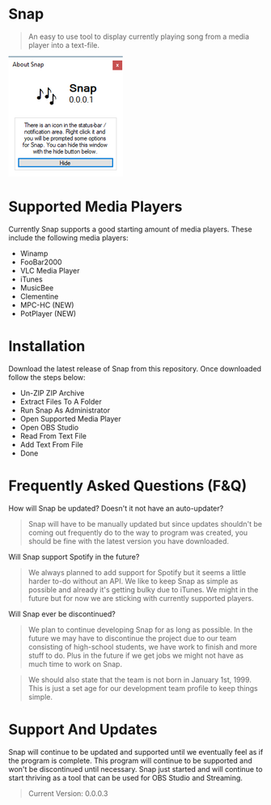 # Snap
> An easy to use tool to display currently playing song from a media player into a text-file.

<img src="https://raw.githubusercontent.com/SnappyTeam/Snap/main/Display%20Program.png">

# Supported Media Players
Currently Snap supports a good starting amount of media players. These include the following media players:

- Winamp
- FooBar2000
- VLC Media Player
- iTunes
- MusicBee
- Clementine
- MPC-HC (NEW)
- PotPlayer (NEW)

# Installation
Download the latest release of Snap from this repository. Once downloaded follow the steps below:

- Un-ZIP ZIP Archive
- Extract Files To A Folder
- Run Snap As Administrator
- Open Supported Media Player
- Open OBS Studio
- Read From Text File
- Add Text From File
- Done

# Frequently Asked Questions (F&Q)
How will Snap be updated? Doesn't it not have an auto-updater?
> Snap will have to be manually updated but since updates shouldn't be coming out frequently do to the way to program was created, you should be fine with the latest version you have downloaded.

Will Snap support Spotify in the future?
> We always planned to add support for Spotify but it seems a little harder to-do without an API. We like to keep Snap as simple as possible and already it's getting bulky due to iTunes. We might in the future but for now we are sticking with currently supported players.

Will Snap ever be discontinued?
> We plan to continue developing Snap for as long as possible. In the future we may have to discontinue the project due to our team consisting of high-school students, we have work to finish and more stuff to do. Plus in the future if we get jobs we might not have as much time to work on Snap.

> We should also state that the team is not born in January 1st, 1999. This is just a set age for our development team profile to keep things simple.

# Support And Updates
Snap will continue to be updated and supported until we eventually feel as if the program is complete. This program will continue to be supported and won't be discontinued until necessary. Snap just started and will continue to start thriving as a tool that can be used for OBS Studio and Streaming.

> Current Version: 0.0.0.3
